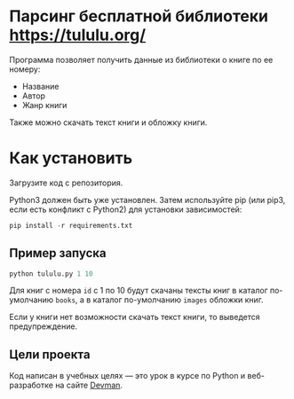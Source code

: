 # Парсинг бесплатной библиотеки https://tululu.org/

Программа позволяет получить данные из библиотеки о книге по ее номеру:
* Название
* Автор
* Жанр книги

Также можно скачать текст книги и обложку книги.

# Как установить

Загрузите код с репозитория.

Python3 должен быть уже установлен. 
Затем используйте pip (или pip3, если есть конфликт с Python2) для установки зависимостей:

```Python
pip install -r requirements.txt
```

## Пример запуска

```Python
python tululu.py 1 10
``` 
Для книг с номера `id` с 1 по 10 будут скачаны тексты книг в каталог по-умолчанию `books`, 
а в каталог по-умолчанию `images` обложки книг.

Если у книги нет возможности скачать текст книги, то выведется предупреждение.


## Цели проекта

Код написан в учебных целях — это урок в курсе по Python и веб-разработке на сайте [Devman](https://dvmn.org).
